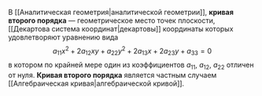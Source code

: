В [[Аналитическая геометрия|аналитической геометрии]], **кривая второго порядка** — геометрическое место точек плоскости, [[Декартова система координат|декартовы]] координаты которых удовлетворяют уравнению вида$$a_{11}x^2+2a_{12}xy+a_{22}y^2+2a_{13}x+2a_{23}y+a_{33}=0$$в котором по крайней мере один из коэффициентов $a_{11}$, $a_{12}$, $a_{22}$ отличен от нуля. **Кривая второго порядка** является частным случаем [[Алгебраическая кривая|алгебраической кривой]].